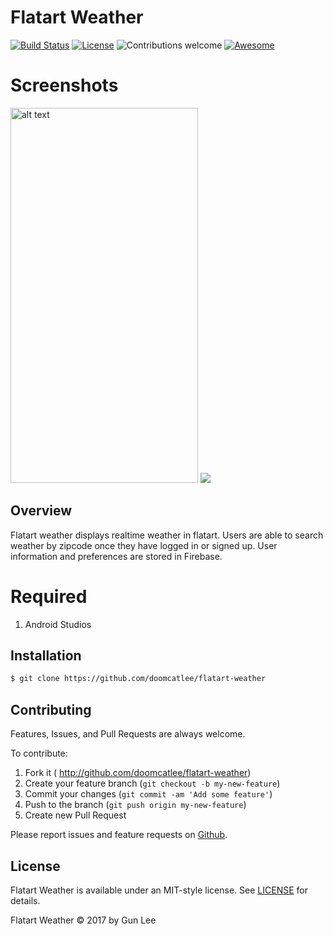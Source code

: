 # Flatart Weather

[![Build Status](https://travis-ci.org/doomcatlee/badges.svg?branch=master)](https://travis-ci.org/doomcatLee/Flatart-Weather)  [![License](https://img.shields.io/badge/license-MIT%20License-brightgreen.svg)](https://opensource.org/licenses/MIT)  ![Contributions welcome](https://img.shields.io/badge/contributions-welcome-brightgreen.svg)
[![Awesome](https://cdn.rawgit.com/sindresorhus/awesome/d7305f38d29fed78fa85652e3a63e154dd8e8829/media/badge.svg)](https://github.com/sindresorhus/awesome)

# Screenshots

<img src="http://g.recordit.co/nC6TqiyKDv.gif" alt="alt text" width="300" height="600">
<img src="https://user-images.githubusercontent.com/12318904/27240399-5d5eb902-5289-11e7-8c29-846d62cab5b1.jpg">

## Overview

Flatart weather displays realtime weather in flatart. Users are able to search weather by zipcode once they have logged in or signed up. User information and preferences are stored in Firebase.

# Required

1. Android Studios

## Installation

```bash
$ git clone https://github.com/doomcatlee/flatart-weather
```




## Contributing

Features, Issues, and Pull Requests are always welcome.

To contribute:

1. Fork it ( http://github.com/doomcatlee/flatart-weather)
2. Create your feature branch (`git checkout -b my-new-feature`)
3. Commit your changes (`git commit -am 'Add some feature'`)
4. Push to the branch (`git push origin my-new-feature`)
5. Create new Pull Request

Please report issues and feature requests on [Github](https://github.com/doomcatlee/flatart-weather).

## License

Flatart Weather is available under an MIT-style license. See [LICENSE](LICENSE) for details.

Flatart Weather &copy; 2017 by Gun Lee

